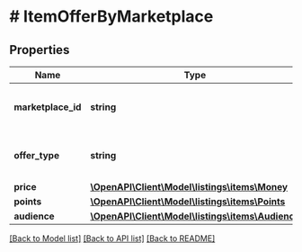 # # ItemOfferByMarketplace

## Properties

Name | Type | Description | Notes
------------ | ------------- | ------------- | -------------
**marketplace_id** | **string** | The Amazon marketplace identifier. |
**offer_type** | **string** | Type of offer for the listings item. |
**price** | [**\OpenAPI\Client\Model\listings\items\Money**](Money.md) |  |
**points** | [**\OpenAPI\Client\Model\listings\items\Points**](Points.md) |  | [optional]
**audience** | [**\OpenAPI\Client\Model\listings\items\Audience**](Audience.md) |  | [optional]

[[Back to Model list]](../../README.md#models) [[Back to API list]](../../README.md#endpoints) [[Back to README]](../../README.md)
